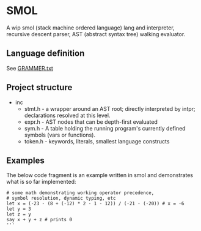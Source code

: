 # SMOL
A wip smol (stack machine ordered language) lang and interpreter, recursive descent parser, AST (abstract syntax tree) walking evaluator.

## Language definition
See [GRAMMER.txt](GRAMMER.txt)
## Project structure
- inc
    - stmt.h - a wrapper around an AST root; directly interpreted by intpr; declarations resolved at this level.
    - expr.h - AST nodes that can be depth-first evaluated
    - sym.h - A table holding the running program's currently defined symbols (vars or functions).
    - token.h - keywords, literals, smallest language constructs

## Examples
The below code fragment is an example written in smol and demonstrates what is so far implemented:
```
# some math demonstrating working operator precedence,
# symbol resolution, dynamic typing, etc
let x = (-23 - (8 + (-12) * 2 - 1 - 12)) / (-21 - (-20)) # x = -6
let y = 3
let z = y
say x + y + z # prints 0
'''
